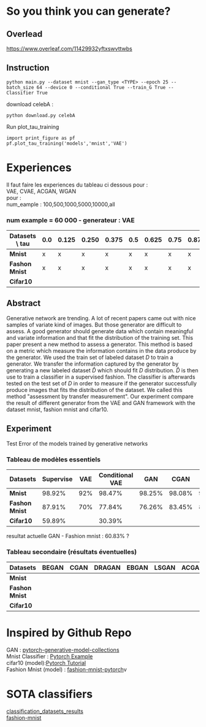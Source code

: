 # So you think you can generate?


## Overlead
https://www.overleaf.com/11429932yftxswvttwbs

## Instruction

```
python main.py --dataset mnist --gan_type <TYPE> --epoch 25 --batch_size 64 --device 0 --conditional True --train_G True --Classifier True
```

download celebA :
```
python download.py celebA
```

Run plot_tau_training
```
import print_figure as pf
pf.plot_tau_training('models','mnist','VAE')
```
# Experiences

Il faut faire les experiences du tableau ci dessous pour : <br>
VAE, CVAE, ACGAN, WGAN <br>
pour : <br>
num_eample : 100,500,1000,5000,10000,all <br>

### num example = 60 000 - generateur : VAE

| Datasets \ tau    |  0.0   | 0.125| 0.250  | 0.375 | 0.5   | 0.625 | 0.75    | 0.875 | 1.00    |
|-------------------|--------|------|--------|-------|-------|-------|---------|-------|---------|
| **Mnist**         |   x    |  x   |    x   |    x  |   x   |   x   |   x     |    x  |   x     |
| **Fashon Mnist**  |   x    |   x  |     x  |    x  |   x   |    x  |    x    |    x  |    x    |
| **Cifar10**       |        |      |        |       |       |       |         |       |         |


## Abstract

Generative network are trending. A lot of recent papers came out with nice samples of variate kind of images. But those generator are difficult to assess. A good generator should generate data which contain meaningful and variate information and that fit the distribution of the training set. This paper present a new method to assess a generator. This method is based on a metric which measure the information contains in the data produce by the generator. We used the train set of labeled dataset $D$ to train a generator. We transfer the information captured by the generator by generating a new labeled dataset $\hat{D}$ which should fit $D$ distribution. $\hat{D}$ is then use to train a classifier in a supervised fashion. The classifier is afterwards tested on the test set of $D$ in order to measure if the generator successfully produce images that fits the distribution of the dataset. We called this method "assessment by transfer measurement". Our experiment compare the result of different generator from the VAE and GAN framework with the dataset mnist, fashion mnist and cifar10.

## Experiment

Test Error of the models trained by generative networks

### Tableau de modèles essentiels

| Datasets          | Supervise | VAE  | Conditional VAE | GAN  | CGAN | WGAN | Conditional WGAN |
|-------------------|-----------|------|---------------- |------|------|------|------------------|
| **Mnist**         |  98.92%   |  92% |     98.47%      |98.25%|98.08%|98.49%|                  |
| **Fashon Mnist**  |  87.91%   |  70% |     77.84%      |76.26%|83.45%|86.18%|                  |
|  **Cifar10**      |  59.89%   |      |     30.39%      |      |      |      |                  |

resultat actuelle GAN - Fashion mnist : 60.83% ?

### Tableau secondaire (résultats éventuelles)

| Datasets          | BEGAN  | CGAN | DRAGAN | EBGAN | LSGAN | ACGAN | InfoGAN |
|-------------------|--------|------|--------|-------|-------|-------|---------|
| **Mnist**         |        |      |        |       |       |       |         |
| **Fashon Mnist**  |        |      |        |       |       |       |         |
| **Cifar10**       |        |      |        |       |       |       |         |



# Inspired by Github Repo

GAN : [pytorch-generative-model-collections](https://github.com/znxlwm/pytorch-generative-model-collections) <br>
Mnist Classifier : [Pytorch Example](https://github.com/pytorch/examples/tree/master/mnist) <br>
cifar10 (model):[Pytorch Tutorial](https://github.com/pytorch/tutorials)<br>
Fashion Mnist (model) : [fashion-mnist-pytorch](https://github.com/mayurbhangale/fashion-mnist-pytorch/blob/master/CNN_Fashion_MNIST.ipynb)v


# SOTA classifiers
[classification_datasets_results](http://rodrigob.github.io/are_we_there_yet/build/classification_datasets_results.html)<br>
[fashion-mnist](https://github.com/zalandoresearch/fashion-mnist)<br>

